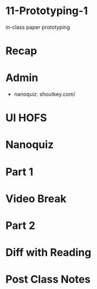 # 11-Prototyping-1

in-class paper prototyping

# Recap


# Admin
- nanoquiz: shoutkey.com/

# UI HOFS


# Nanoquiz


# Part 1


# Video Break


# Part 2


# Diff with Reading


# Post Class Notes



